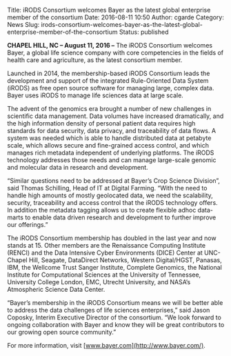 Title: iRODS Consortium welcomes Bayer as the latest global enterprise member of the consortium
Date: 2016-08-11 10:50
Author: cgarde
Category: News
Slug: irods-consortium-welcomes-bayer-as-the-latest-global-enterprise-member-of-the-consortium
Status: published

**CHAPEL HILL, NC – August 11, 2016 –** The iRODS Consortium welcomes
Bayer, a global life science company with core competencies in the
fields of health care and agriculture, as the latest consortium member.

<!--more-->

Launched in 2014, the membership-based iRODS Consortium leads the
development and support of the integrated Rule-Oriented Data System
(iRODS) as free open source software for managing large, complex data.
Bayer uses iRODS to manage life sciences data at large scale.

The advent of the genomics era brought a number of new challenges in
scientific data management. Data volumes have increased dramatically,
and the high information density of personal patient data requires high
standards for data security, data privacy, and traceability of data
flows. A system was needed which is able to handle distributed data at
petabyte scale, which allows secure and fine-grained access control, and
which manages rich metadata independent of underlying platforms. The
iRODS technology addresses those needs and can manage large-scale
genomic and molecular data in research and development.

“Similar questions need to be addressed at Bayer’s Crop Science
Division”, said Thomas Schilling, Head of IT at Digital Farming. “With
the need to handle high amounts of mostly geolocated data, we need the
scalability, security, traceability and access control that the iRODS
technology offers. In addition the metadata tagging allows us to create
flexible adhoc data-marts to enable data driven research and development
to further improve our offerings.”

The iRODS Consortium membership has doubled in the last year and now
stands at 15. Other members are the Renaissance Computing Institute
(RENCI) and the Data Intensive Cyber Environments (DICE) Center at
UNC-Chapel Hill, Seagate, DataDirect Networks, Western Digital/HGST,
Panasas, IBM, the Wellcome Trust Sanger Institute, Complete Genomics,
the National Institute for Computational Sciences at the University of
Tennessee, University College London, EMC, Utrecht University, and
NASA’s Atmospheric Science Data Center.

“Bayer’s membership in the iRODS Consortium means we will be better able
to address the data challenges of life sciences enterprises,” said Jason
Coposky, Interim Executive Director of the consortium. “We look forward
to ongoing collaboration with Bayer and know they will be great
contributors to our growing open source community.”

For more information, visit [www.bayer.com](http://www.bayer.com/).
